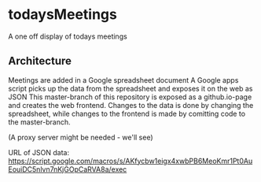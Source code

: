 # todaysMeetings
A one off display of todays meetings

## Architecture
Meetings are added in a Google spreadsheet document
A Google apps script picks up the data from the spreadsheet and exposes it on the web as JSON
This master-branch of this repository is exposed as a github.io-page and creates the web frontend. Changes to the data is done by changing the spreadsheet, while changes to the frontend is made by comitting code to the master-branch. 

(A proxy server might be needed - we'll see)

URL of JSON data: https://script.google.com/macros/s/AKfycbw1eigx4xwbPB6MeoKmr1Pt0AuEouiDC5nlvn7nKjGOpCaRVA8a/exec

